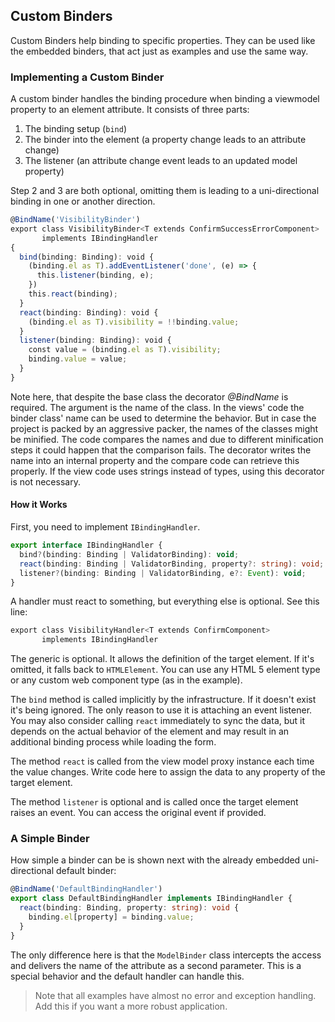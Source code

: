 
## Custom Binders

Custom Binders help binding to specific properties. They can be used like the embedded binders, that act just as examples and use the same way.

### Implementing a Custom Binder

A custom binder handles the binding procedure when binding a viewmodel property to an element attribute. It consists of three parts:

1. The binding setup (`bind`)
2. The binder into the element (a property change leads to an attribute change)
3. The listener (an attribute change event leads to an updated model property)

Step 2 and 3 are both optional, omitting them is leading to a uni-directional binding in one or another direction.

~~~ts
@BindName('VisibilityBinder')
export class VisibilityBinder<T extends ConfirmSuccessErrorComponent> 
       implements IBindingHandler
{
  bind(binding: Binding): void {
    (binding.el as T).addEventListener('done', (e) => {
      this.listener(binding, e);
    })
    this.react(binding);
  }
  react(binding: Binding): void {
    (binding.el as T).visibility = !!binding.value;
  }
  listener(binding: Binding): void {
    const value = (binding.el as T).visibility;
    binding.value = value;
  }
}
~~~

Note here, that despite the base class the decorator *@BindName* is required. The argument is the name of the class. In the views' code the binder class' name can be used to determine the behavior. But in case the project is packed by an aggressive packer, the names of the classes might be minified. The code compares the names and due to different minification steps it could happen that the comparison fails. The decorator writes the name into an internal property and the compare code can retrieve this properly. If the view code uses strings instead of types, using this decorator is not necessary.

#### How it Works

First, you need to implement `IBindingHandler`.

~~~ts
export interface IBindingHandler {
  bind?(binding: Binding | ValidatorBinding): void;
  react(binding: Binding | ValidatorBinding, property?: string): void;
  listener?(binding: Binding | ValidatorBinding, e?: Event): void;
}
~~~

A handler must react to something, but everything else is optional. See this line:

~~~ts
export class VisibilityHandler<T extends ConfirmComponent> 
       implements IBindingHandler
~~~

The generic is optional. It allows the definition of the target element. If it's omitted, it falls back to `HTMLElement`. You can use any HTML 5 element type or any custom web component type (as in the example).

The `bind` method is called implicitly by the infrastructure. If it doesn't exist it's being ignored. The only reason to use it is attaching an event listener. You may also consider calling `react` immediately to sync the data, but it depends on the actual behavior of the element and may result in an additional binding process while loading the form.

The method `react` is called from the view model proxy instance each time the value changes. Write code here to assign the data to any property of the target element.

The method `listener` is optional and is called once the target element raises an event. You can access the original event if provided.

### A Simple Binder

How simple a binder can be is shown next with the already embedded uni-directional default binder:

~~~ts
@BindName('DefaultBindingHandler')
export class DefaultBindingHandler implements IBindingHandler {
  react(binding: Binding, property: string): void {
    binding.el[property] = binding.value;
  }
}
~~~

The only difference here is that the `ModelBinder` class intercepts the access and delivers the name of the attribute as a second parameter. This is a special behavior and the default handler can handle this.

> Note that all examples have almost no error and exception handling. Add this if you want a more robust application.
